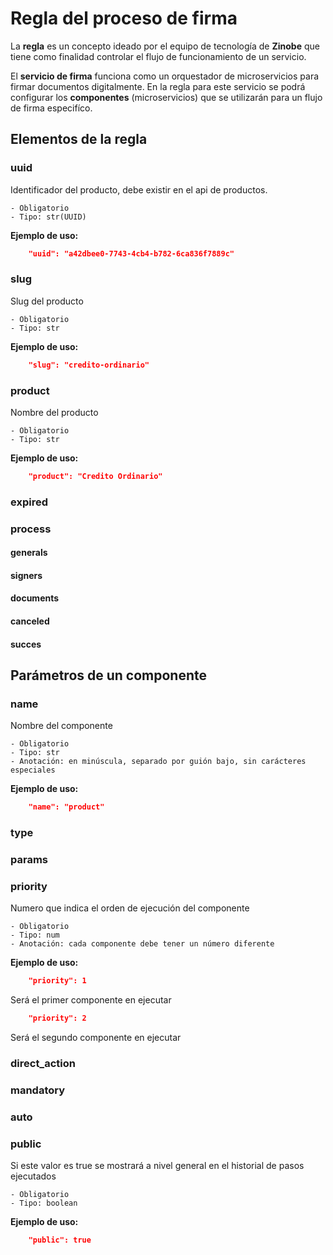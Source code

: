 # Regla del proceso de firma

La **regla** es un concepto ideado por el equipo de tecnología de **Zinobe** que tiene como finalidad controlar el flujo de funcionamiento de un servicio.

El **servicio de firma** funciona como un orquestador de microservicios para firmar documentos digitalmente. En la regla para este servicio se podrá configurar los **componentes** (microservicios) que se utilizarán para un flujo de firma especifíco.

## Elementos de la regla

### uuid
Identificador del producto, debe existir en el api de productos.

    - Obligatorio
    - Tipo: str(UUID)

**Ejemplo de uso:**
```json
    "uuid": "a42dbee0-7743-4cb4-b782-6ca836f7889c"
```

### slug
Slug del producto

    - Obligatorio
    - Tipo: str

**Ejemplo de uso:**
```json
    "slug": "credito-ordinario"
```

### product
Nombre del producto

    - Obligatorio
    - Tipo: str

**Ejemplo de uso:**
```json
    "product": "Credito Ordinario"
```

### expired
### process
#### generals
#### signers
#### documents
#### canceled
#### succes

## Parámetros de un componente

### name
Nombre del componente

    - Obligatorio
    - Tipo: str
    - Anotación: en minúscula, separado por guión bajo, sin carácteres especiales

**Ejemplo de uso:**
```json
    "name": "product"
```

### type
### params
### priority
Numero que indica el orden de ejecución del componente

    - Obligatorio
    - Tipo: num
    - Anotación: cada componente debe tener un número diferente

**Ejemplo de uso:**
```json
    "priority": 1
```
Será el primer componente en ejecutar
```json
    "priority": 2
```
Será el segundo componente en ejecutar

### direct_action
### mandatory
### auto
### public
Si este valor es true se mostrará a nivel general en el historial de pasos ejecutados

    - Obligatorio
    - Tipo: boolean

**Ejemplo de uso:**
```json
    "public": true
```